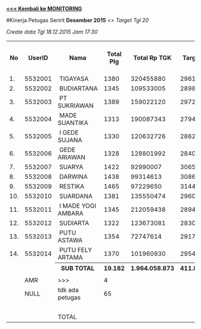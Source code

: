 **[<<< Kembali ke MONITORING](https://github.com/suriawan/Area-Bali-Utara/blob/master/TUSBUNG.md)**

#Kinerja Petugas Seririt
**Desember 2015** <>   _Target Tgl 20_




_Create data Tgl 18.12.2015 Jam 17:30_

<table><tbody><tr><th>No</th><th>UserID</th><th>Nama</th><th>Total Plg</th><th>Total Rp TGK</th><th>Target TGK</th><th>Realisasi Saldo TGK (Blm Lunas)</th><th>% Pencapaian Thd Target TGK</th><th>PK 2 Bln - Blm Lunas</th><th>PK 3 Bln - Blm Lunas</th><th>PK 4 Bln - Blm Lunas</th></tr><tr><td>1.</td><td>5532001</td><td>&nbsp;TIGAYASA</td><td>1380</td><td>320455880</td><td>29610112</td><td>121.961.984</td><td>-212%</td><td>2</td><td>0</td><td>0</td></tr><tr><td>2.</td><td>5532002</td><td>&nbsp;BUDIARTANA</td><td>1345</td><td>109533005</td><td>28982422</td><td>48.179.215</td><td>34%</td><td>6</td><td>0</td><td>0</td></tr><tr><td>3.</td><td>5532003</td><td>&nbsp;PT SUKRIAWAN</td><td>1389</td><td>159022120</td><td>29721223</td><td>90.135.282</td><td>-103%</td><td>6</td><td>0</td><td>0</td></tr><tr><td>4.</td><td>5532004</td><td>&nbsp;MADE SUANTIKA</td><td>1313</td><td>190087343</td><td>27942829</td><td>68.434.950</td><td>-45%</td><td>6</td><td>0</td><td>0</td></tr><tr><td>5.</td><td>5532005</td><td>&nbsp;I GEDE SUJANA</td><td>1330</td><td>120632726</td><td>28626135</td><td>57.805.034</td><td>-2%</td><td>13</td><td>0</td><td>0</td></tr><tr><td>6.</td><td>5532006</td><td>&nbsp;GEDE ARIAWAN</td><td>1328</td><td>128801992</td><td>28400829</td><td>79.789.680</td><td>-81%</td><td>4</td><td>1</td><td>0</td></tr><tr><td>7.</td><td>5532007</td><td>&nbsp;SUARYA</td><td>1422</td><td>92990007</td><td>30658794</td><td>60.321.479</td><td>3%</td><td>7</td><td>1</td><td>0</td></tr><tr><td>8.</td><td>5532008</td><td>&nbsp;DARWINA</td><td>1438</td><td>99314613</td><td>30866970</td><td>55.527.654</td><td>20%</td><td>0</td><td>0</td><td>0</td></tr><tr><td>9.</td><td>5532009</td><td>&nbsp;RESTIKA</td><td>1465</td><td>97229650</td><td>31444057</td><td>51.822.790</td><td>35%</td><td>1</td><td>0</td><td>0</td></tr><tr><td>10.</td><td>5532010</td><td>&nbsp;SUARDANA</td><td>1381</td><td>135550474</td><td>29604212</td><td>67.902.327</td><td>-29%</td><td>2</td><td>0</td><td>0</td></tr><tr><td>11.</td><td>5532011</td><td>&nbsp;I MADE YOGI AMBARA</td><td>1345</td><td>212059438</td><td>28946102</td><td>147.929.097</td><td>-311%</td><td>6</td><td>0</td><td>0</td></tr><tr><td>12.</td><td>5532012</td><td>&nbsp;SUDIARTA</td><td>1322</td><td>123673081</td><td>28308758</td><td>73.183.815</td><td>-59%</td><td>6</td><td>0</td><td>0</td></tr><tr><td>13.</td><td>5532013</td><td>&nbsp;PUTU ASTAWA</td><td>1354</td><td>72747614</td><td>29179057</td><td>51.399.047</td><td>24%</td><td>9</td><td>0</td><td>0</td></tr><tr><td>14.</td><td>5532014</td><td>&nbsp;PUTU FELY ARTAMA</td><td>1370</td><td>101960930</td><td>29548266</td><td>39.681.372</td><td>66%</td><td>11</td><td>0</td><td>0</td></tr><tr><td> </td><td> </th><th>SUB TOTAL</th><th>19.182</th><th>1.964.058.873</th><th>411.839.766</th><th>1.014.073.726</th><th>-46%</th><th>79</th><th>2</th><th>0</td></tr><tr><td> </td><td> </td><td> </td><td> </td><td> </td><td> </td><td> </td><td> </td><td> </td><td> </td><td> </td></tr><tr><td> </td><td>AMR</td><td>&gt;&gt;&gt;</td><td>4</td><td> </td><td> </td><td> 38.875.821 </td><td> </td><td>0</td><td>0</td><td> </td></tr><tr><td> </td><td>NULL</td><td>tdk ada petugas</td><td>65</td><td> </td><td> </td><td>16.823.032</td><td> </td><td>3</td><td>1</td><td> </td></tr><tr><td> </td><td> </td><td> </td><td> </td><td> </td><td> </td><td> 55.698.853 </td><td> </td><td> </td><td> </td><td> </td></tr><tr><td> </td><td> </td><td>TOTAL</td><td> </td><td> </td><td> </td><td> 1.069.772.579 </td><td> </td><td> </td><td> </td><td> </td></tr></tbody></table>
